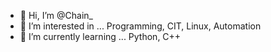 - 👋 Hi, I’m @Chain_
- 👀 I’m interested in ... Programming, CIT, Linux, Automation
- 🌱 I’m currently learning ... Python, C++
